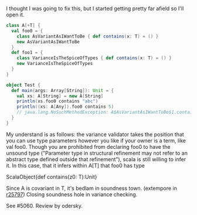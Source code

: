 I thought I was going to fix this, but I started getting pretty far afield so I'll open it.
```scala
class A[+T] {
  val foo0 = {
    class AsVariantAsIWantToBe { def contains(x: T) = () }
    new AsVariantAsIWantToBe
  }
  def foo1 = {
    class VarianceIsTheSpiceOfTypes { def contains(x: T) = () }
    new VarianceIsTheSpiceOfTypes
  }
}

object Test {
  def main(args: Array[String]): Unit = {
    val xs: A[String] = new A[String]
    println(xs.foo0 contains "abc")
    println((xs: A[Any]).foo0 contains 5)
    // java.lang.NoSuchMethodException: A$AsVariantAsIWantToBe$1.contains(java.lang.String)
  }
}
```

My understand is as follows: the variance validator takes the position that you can use type parameters however you like if your owner is a term, like val foo0.  Though you are prohibited from declaring foo0 to have the unsound type ("Parameter type in structural refinement may not refer to an abstract type defined outside that refinement"), scala is still willing to infer it.  In this case, that it infers within A[T] that foo0 has type

  ScalaObject{def contains(z0: T):Unit}

Since A is covariant in T, it's bedlam in soundness town.
(extempore in [r25797](https://codereview.scala-lang.org/fisheye/changelog/scala-svn?cs=25797)) Closing soundness hole in variance checking.

See #5060.  Review by odersky.
